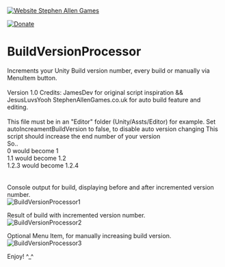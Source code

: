 

[![Website Stephen Allen Games](http://www.stephenallengames.co.uk/images/logo.gif)](http://www.stephenallengames.co.uk/games.php)

[![Donate](https://img.shields.io/badge/Donate-PayPal-green.svg)](https://www.paypal.com/cgi-bin/webscr?cmd=_donations&business=9PUGQGE4XDE4C&currency_code=GBP)

# BuildVersionProcessor
Increments your Unity Build version number, every build or manually via MenuItem button.
<br/><br/>
Version 1.0  Credits:
JamesDev for original script inspiration
&& JesusLuvsYooh StephenAllenGames.co.uk for auto build feature and editing.
<br/><br/>
This file must be in an "Editor" folder (Unity/Assts/Editor) for example.
Set autoIncreamentBuildVersion to false, to disable auto version changing
This script should increase the end number of your version<br/>
So..<br/>
0 would become 1<br/>
1.1 would become 1.2<br/>
1.2.3 would become 1.2.4<br/>
<br/><br/>
Console output for build, displaying before and after incremented version number.<br/>
![BuildVersionProcessor1](https://user-images.githubusercontent.com/57072365/131377575-f9d2a5a1-a46c-45cc-a75f-615fc135b82b.jpg)

Result of build with incremented version number.<br/>
![BuildVersionProcessor2](https://user-images.githubusercontent.com/57072365/131377580-3dbcfbf2-1d59-4c51-8100-9250435bbb67.jpg)

Optional Menu Item, for manually increasing build version.<br/>
![BuildVersionProcessor3](https://user-images.githubusercontent.com/57072365/131378016-d9b946b4-cd5a-40a2-b1df-9eaed4fc1852.jpg)


Enjoy!  ^_^

